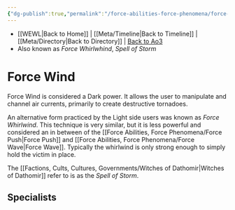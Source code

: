 ```yaml
---
{"dg-publish":true,"permalink":"/force-abilities-force-phenomena/force-wind/"}
---
```


- [[WEWL\|Back to Home]] | [[Meta/Timeline\|Back to Timeline]] | [[Meta/Directory\|Back to Directory]] | [Back to Ao3](https://archiveofourown.org/works/19334440/chapters/45992584)
- Also known as *Force Whirlwhind*, *Spell of Storm*

# Force Wind
Force Wind is considered a Dark power. It allows the user to manipulate and channel air currents, primarily to create destructive tornadoes. 

An alternative form practiced by the Light side users was known as *Force Whirlwind*. This technique is very similar, but it is less powerful and considered an in between of the [[Force Abilities, Force Phenomena/Force Push\|Force Push]] and [[Force Abilities, Force Phenomena/Force Wave\|Force Wave]]. Typically the whirlwind is only strong enough to simply hold the victim in place.

The [[Factions, Cults, Cultures, Governments/Witches of Dathomir\|Witches of Dathomir]] refer to is as the *Spell of Storm*.

**Specialists**
- 